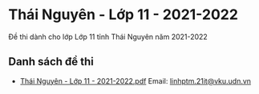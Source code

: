 # Thái Nguyên - Lớp 11 - 2021-2022

Đề thi dành cho lớp Lớp 11 tỉnh Thái Nguyên năm 2021-2022

## Danh sách đề thi

- [Thái Nguyên - Lớp 11 - 2021-2022.pdf](Thái%20Nguyên%20-%20Lớp%2011%20-%202021-2022.pdf)
Email: linhptm.21it@vku.udn.vn

